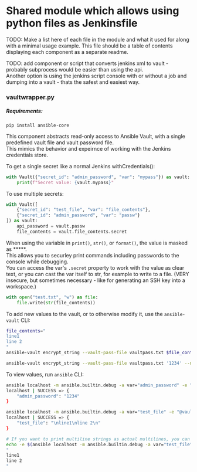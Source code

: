 # Shared module which allows using python files as Jenkinsfile
TODO: Make a list here of each file in the module and what it used for along with a minimal usage example. This file should be a table of contents displaying each component as a separate readme.

TODO: add component or script that converts jenkins xml to vault - probably subprocess would be easier than using the api.  
Another option is using the jenkins script console with or without a job and dumping into a vault - thats the safest and easiest way.

### vaultwrapper.py
##### Requirements:
```
pip install ansible-core 
```
This component abstracts read-only access to Ansible Vault, with a single predefined vault file and vault password file.   
This mimics the behavior and expeirnce of working with the Jenkins credentials store.

To get a single secret like a normal Jenkins withCredentials():

```python
with Vault({"secret_id": "admin_password", "var": "mypass"}) as vault:
    print(f"Secret value: {vault.mypass}"
```
To use multiple secrets:

```python
with Vault([
    {"secret_id": "test_file", "var": "file_contents"},
    {"secret_id": "admin_password", "var": "passw"}
]) as vault:
    api_password = vault.passw
    file_contents = vault.file_contents.secret
```
When using the variable in `print()`, `str()`, or `format()`, the value is masked as *****.   
This allows you to securley print commands including passwords to the console while debugging.  
You can access the var's `.secret` property to work with the value as clear text, or you can cast the var itself to str, for example to write to a file. (VERY insecure, but sometimes necessary - like for generating an SSH key into a workspace.)   
```python
with open("test.txt", "w") as file:
    file.write(str(file_contents))
```

To add new values to the vault, or to otherwise modify it, use the `ansible-vault` CLI:
```bash
file_contents="
line1
line 2
"
ansible-vault encrypt_string --vault-pass-file vaultpass.txt $file_contents --name test_file >> vault.yml

ansible-vault encrypt_string --vault-pass-file vaultpass.txt '1234' --name admin_password >> vault.yml
```

To view values, run `ansible` CLI:
```bash
ansible localhost -m ansible.builtin.debug -a var="admin_password" -e "@vault.yml" --vault-pass-file vaultpass.txt
localhost | SUCCESS => {
    "admin_password": "1234"
}

ansible localhost -m ansible.builtin.debug -a var="test_file" -e "@vault.yml" --vault-pass-file vaultpass.txt
localhost | SUCCESS => {
    "test_file": "\nline1\nline 2\n"
}

# If you want to print multiline strings as actual multilines, you can use something like this:
echo -e $(ansible localhost -m ansible.builtin.debug -a var="test_file" -e "@vault.yml" --vault-pass-file vaultpass.txt | grep ':' | awk -F '": '" '{print $2}') | sed \$d
"
line1
line 2
"
```
